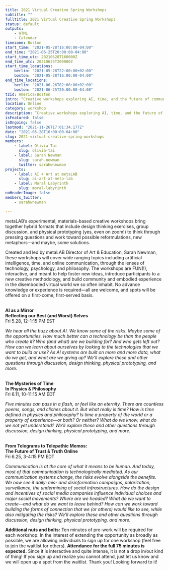 ```yaml
---
title: 2021 Virtual Creative Spring Workshops
subtitle: ""
fulltitle: 2021 Virtual Creative Spring Workshops
status: default
outputs:
    - HTML
    - Calendar
timezone: Boston
start_time: "2021-05-28T16:00:00-04:00"
end_time: "2021-06-25T20:00:00-04:00"
start_time_utc: 20210528T160000Z
end_time_utc: 20210625T200000Z
start_time_locations:
    berlin: "2021-05-28T22:00:00+02:00"
    boston: "2021-05-28T16:00:00-04:00"
end_time_locations:
    berlin: "2021-06-26T02:00:00+02:00"
    boston: "2021-06-25T20:00:00-04:00"
tzid: America/Boston
intro: “Creative workshops exploring AI, time, and the future of communication”
location: Online
category: workshop
description: “Creative workshops exploring AI, time, and the future of communication”
isFeatured: false
isOngoing: false
lastmod: "2021-11-26T17:01:34.177Z"
date: "2021-05-28T16:00:00-04:00"
slug: 2021-virtual-creative-spring-workshops
members:
    - label: Olivia Tai
      slug: olivia-tai
    - label: Sarah Newman
      slug: sarah-newman
      twitter: sarahwnewman
projects:
    - label: AI + Art at metaLAB
      slug: ai-art-at-meta-lab
    - label: Moral Labyrinth
      slug: moral-labyrinth
noHeaderImage: false
members_twitter:
    - sarahwnewman

---
```

metaLAB’s experimental, materials-based creative workshops bring together hybrid formats that include design thinking exercises, group discussion, and physical prototyping (yes, even on zoom!) to think through pressing questions and work toward possible reformulations, new metaphors—and maybe, some solutions.  

Created and led by metaLAB Director of Art & Education, Sarah Newman, these workshops will cover wide ranging topics including artificial intelligence, time, and online communication, through the lenses of technology, psychology, and philosophy. The workshops are FUN(!), interactive, and meant to help foster new ideas, introduce participants to a new creative methodology, and build community and embodied experience in the disembodied virtual world we so often inhabit. No advance knowledge or experience is required—all are welcome, and spots will be offered on a first-come, first-served basis.  
&nbsp;  
 
 
 
**AI as a Mirror  
Reflecting our Best (and Worst) Selves**  
Fri 5.28, 12-1:15 PM EST     

*We hear all the buzz about AI. We know some of the risks. Maybe some of the opportunities. How much better can a technology be than the people who create it? Who (and what) are we building for? And who gets left out? How can we learn about ourselves by looking to the technologies that we want to build or use? As AI systems are built on more and more data, what do we get, and what are we giving up? We’ll explore these and other questions through discussion, design thinking, physical prototyping, and more.*  
 &nbsp;  
    
  
  
**The Mysteries of Time   
In Physics & Philosophy**  
Fri 6.11, 10-11:15 AM EDT  

*Five minutes can pass in a flash, or feel like an eternity. There are countless poems, songs, and cliches about it. But what really* is *time? How is time defined in physics and philosophy? Is time a property of the world or a property of experience—or both? Or neither? What do we know, what do we not yet understand? We’ll explore these and other questions through discussion, design thinking, physical prototyping, and more.*  
&nbsp;  



**From Telegrams to Telepathic Memos:  
The Future of Trust & Truth Online**  
Fri 6.25, 3-4:15 PM EDT  

*Communication is at the core of what it means to be human. And today, most of that communication is technologically mediated. As our communication systems change, the risks evolve alongside the benefits. We now see it daily: mis- and disinformation campaigns, polarization, surveillance, the undermining of social infrastructures. How do the design and incentives of social media companies influence individual choices and major social movements? Where are we headed? What do we want to create—and what do we want to leave behind? How can we work toward building the forms of connection that we (or others) would like to see, while also mitigating the risks? We’ll explore these and other questions through discussion, design thinking, physical prototyping, and more.*  



**Additional nuts and bolts:** 
Ten minutes of pre-work will be required for each workshop. In the interest of extending the opportunity as broadly as possible, we are allowing individuals to sign up for one workshop (feel free to join the waitlist for others). **Attendance for the full 75 minutes is expected.** Since it is interactive and quite intense, it is not a drop in/out kind of thing! If you sign up and realize you cannot attend, just let us know and we will open up a spot from the waitlist. Thank you! Looking forward to it!
